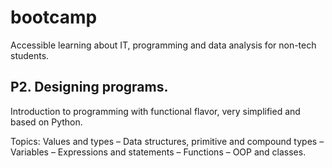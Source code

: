 # bootcamp
Accessible learning about IT, programming and data analysis for non-tech students.


## P2. Designing programs.
Introduction to programming with functional flavor, very simplified and based on Python.

Topics: Values and types – Data structures, primitive and compound types – Variables – Expressions and statements – Functions – OOP and classes.
